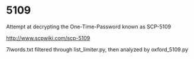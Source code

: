 # 5109
Attempt at decrypting the One-Time-Password known as SCP-5109

http://www.scpwiki.com/scp-5109

7lwords.txt filtered through list_limiter.py, then analyzed by oxford_5109.py
